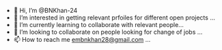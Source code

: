 - 👋 Hi, I’m @BNKhan-24
- 👀 I’m interested in getting relevant prfoiles for different open projects ...
- 🌱 I’m currently learning to collaborate with relevant people...
- 💞️ I’m looking to collaborate on people looking for change of jobs ...
- 📫 How to reach me embnkhan28@gmail.com ...

<!---
BNKhan-24/BNKhan-24 is a ✨ special ✨ repository because its `README.md` (this file) appears on your GitHub profile.
You can click the Preview link to take a look at your changes.
--->
